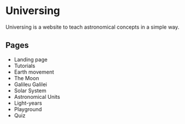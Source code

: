 
# Universing

Universing is a website to teach astronomical concepts in a simple way.

## Pages

- Landing page
- Tutorials
- Earth movement
- The Moon
- Galileu Galilei
- Solar System
- Astronomical Units
- Light-years
- Playground
- Quiz
